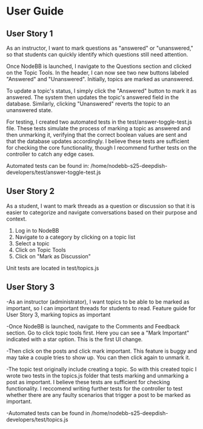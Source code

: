 # User Guide


## User Story 1
As an instructor, I want to mark questions as "answered" or "unanswered," so that students can quickly identify which questions still need attention.

Once NodeBB is launched, I navigate to the Questions section and clicked on the Topic Tools. In the header, I can now see two new buttons labeled "Answered" and "Unanswered". Initially, topics are marked as unanswered.

To update a topic's status, I simply click the "Answered" button to mark it as answered. The system then updates the topic's answered field in the database. Similarly, clicking "Unanswered" reverts the topic to an unanswered state.

For testing, I created two automated tests in the test/answer-toggle-test.js file. These tests simulate the process of marking a topic as answered and then unmarking it, verifying that the correct boolean values are sent and that the database updates accordingly. I believe these tests are sufficient for checking the core functionality, though I recommend further tests on the controller to catch any edge cases.

Automated tests can be found in:
/home/nodebb-s25-deepdish-developers/test/answer-toggle-test.js

## User Story 2
As a student, I want to mark threads as a question or discussion so that it is easier to categorize and navigate conversations based on their purpose and context.

1. Log in to NodeBB
2. Navigate to a category by clicking on a topic list
3. Select a topic
4. Click on Topic Tools
5. Click on "Mark as Discussion"

Unit tests are located in test/topics.js 

## User Story 3
-As an instructor (administrator), I want topics to be able to be marked as important, so I can important threads for students to read.
Feature guide for User Story 3, marking topics as important

-Once NodeBB is launched, navigate to the Comments and Feedback section. Go to 
click topic tools first. Here you can see a "Mark Important" indicated with a
star option. This is the first UI change.

-Then click on the posts and click mark important. This feature is buggy and may
take a couple tries to show up. You can then click again to unmark it.

-The topic test originally include creating a topic. So with this created topic
I wrote two tests in the topics.js folder that tests marking and unmarking
a post as important. I believe these tests are sufficient for checking functionality.
I reccomend writing further tests for the controller to test whether there are any
faulty scenarios that trigger a post to be marked as important.

-Automated tests can be found in 
/home/nodebb-s25-deepdish-developers/test/topics.js
